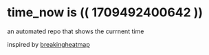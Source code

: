 # time_now is (( 1709492400642 ))

an automated repo that shows the currnent time

inspired by [breakingheatmap](https://github.com/breakingheatmap/breakingheatmap)